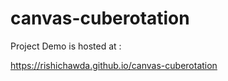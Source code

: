 # canvas-cuberotation

Project Demo is hosted at : 

https://rishichawda.github.io/canvas-cuberotation
